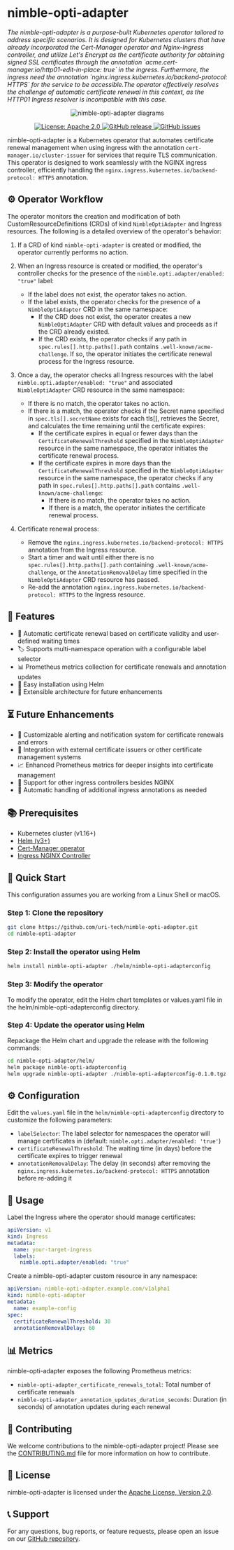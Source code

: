 # nimble-opti-adapter

<p><i>The nimble-opti-adapter is a purpose-built Kubernetes operator tailored to address specific scenarios. It is designed for Kubernetes clusters that have already incorporated the Cert-Manager operator and Nginx-Ingress controller, and utilize Let's Encrypt as the certificate authority for obtaining signed SSL certificates through the annotation `acme.cert-manager.io/http01-edit-in-place: true` in the ingress. Furthermore, the ingress need the annotation `nginx.ingress.kubernetes.io/backend-protocol: HTTPS` for the service to be accessible.The operator effectively resolves the challenge of automatic certificate renewal in this context, as the HTTP01 Ingress resolver is incompatible with this case.
</i></p>

<p align="center">
  <!-- <img src="diagrams/main.png" alt="nimble-opti-adapter diagrams" width="300" height="300"> -->
  <img src="diagrams/main.png" alt="nimble-opti-adapter diagrams">
</p>

<p align="center">
  <!-- <a href="https://github.com/uri-tech/nimble-opti-adapter/actions">
    <img alt="Build Status" src="diagrams/main.png">
  </a> -->
  <a href="https://github.com/uri-tech/nimble-opti-adapter/blob/master/LICENSE">
    <img alt="License: Apache 2.0" src="https://img.shields.io/badge/License-Apache%202.0-blue.svg">
  </a>
  <a href="https://github.com/uri-tech/nimble-opti-adapter/releases">
    <img alt="GitHub release" src="https://img.shields.io/github/v/release/uri-tech/nimble-opti-adapter">
  </a>
  <a href="https://github.com/uri-tech/nimble-opti-adapter/issues">
    <img alt="GitHub issues" src="https://img.shields.io/github/issues/uri-tech/nimble-opti-adapter">
  </a>
</p>

nimble-opti-adapter is a Kubernetes operator that automates certificate renewal management when using ingress with the annotation `cert-manager.io/cluster-issuer` for services that require TLS communication. This operator is designed to work seamlessly with the NGINX ingress controller, efficiently handling the `nginx.ingress.kubernetes.io/backend-protocol: HTTPS` annotation.

## ⚙️ Operator Workflow

The operator monitors the creation and modification of both CustomResourceDefinitions (CRDs) of kind `NimbleOptiAdapter` and Ingress resources. The following is a detailed overview of the operator's behavior:

1. If a CRD of kind `nimble-opti-adapter` is created or modified, the operator currently performs no action.

2. When an Ingress resource is created or modified, the operator's controller checks for the presence of the `nimble.opti.adapter/enabled: "true"` label:

   - If the label does not exist, the operator takes no action.
   - If the label exists, the operator checks for the presence of a `NimbleOptiAdapter` CRD in the same namespace:
     - If the CRD does not exist, the operator creates a new `NimbleOptiAdapter` CRD with default values and proceeds as if the CRD already existed.
     - If the CRD exists, the operator checks if any path in `spec.rules[].http.paths[].path` contains `.well-known/acme-challenge`. If so, the operator initiates the certificate renewal process for the Ingress resource.

3. Once a day, the operator checks all Ingress resources with the label `nimble.opti.adapter/enabled: "true"` and associated `NimbleOptiAdapter` CRD resource in the same namespace:

   - If there is no match, the operator takes no action.
   - If there is a match, the operator checks if the Secret name specified in `spec.tls[].secretName` exists for each tls[], retrieves the Secret, and calculates the time remaining until the certificate expires:
     - If the certificate expires in equal or fewer days than the `CertificateRenewalThreshold` specified in the `NimbleOptiAdapter` resource in the same namespace, the operator initiates the certificate renewal process.
     - If the certificate expires in more days than the `CertificateRenewalThreshold` specified in the `NimbleOptiAdapter` resource in the same namespace, the operator checks if any path in `spec.rules[].http.paths[].path` contains `.well-known/acme-challenge`:
       - If there is no match, the operator takes no action.
       - If there is a match, the operator initiates the certificate renewal process.

4. Certificate renewal process:
   - Remove the `nginx.ingress.kubernetes.io/backend-protocol: HTTPS` annotation from the Ingress resource.
   - Start a timer and wait until either there is no `spec.rules[].http.paths[].path` containing `.well-known/acme-challenge`, or the `AnnotationRemovalDelay` time specified in the `NimbleOptiAdapter` CRD resource has passed.
   - Re-add the annotation `nginx.ingress.kubernetes.io/backend-protocol: HTTPS` to the Ingress resource.

<!-- ![nimble-opti-adapter Diagram](diagram.png) -->

## 🌟 Features

- 🔄 Automatic certificate renewal based on certificate validity and user-defined waiting times
- 🏷️ Supports multi-namespace operation with a configurable label selector
- 📊 Prometheus metrics collection for certificate renewals and annotation updates
- 🚀 Easy installation using Helm
- 🔌 Extensible architecture for future enhancements

## ⏳ Future Enhancements

- 🔔 Customizable alerting and notification system for certificate renewals and errors
- 🔗 Integration with external certificate issuers or other certificate management systems
- 📈 Enhanced Prometheus metrics for deeper insights into certificate management
- 🚦 Support for other ingress controllers besides NGINX
- 📝 Automatic handling of additional ingress annotations as needed

## 📚 Prerequisites

- Kubernetes cluster (v1.16+)
- [Helm (v3+)](https://helm.sh/docs/intro/install)
- [Cert-Manager operator](https://github.com/cert-manager/cert-manager)
- [Ingress NGINX Controller](https://github.com/kubernetes/ingress-nginx)


## 🚀 Quick Start

This configuration assumes you are working from a Linux Shell or macOS.

### Step 1: Clone the repository

```bash
git clone https://github.com/uri-tech/nimble-opti-adapter.git
cd nimble-opti-adapter
```

### Step 2: Install the operator using Helm

```bash
helm install nimble-opti-adapter ./helm/nimble-opti-adapterconfig
```

### Step 3: Modify the operator

To modify the operator, edit the Helm chart templates or values.yaml file in the helm/nimble-opti-adapterconfig directory.

### Step 4: Update the operator using Helm

Repackage the Helm chart and upgrade the release with the following commands:

```bash
cd nimble-opti-adapter/helm/
helm package nimble-opti-adapterconfig
helm upgrade nimble-opti-adapter ./nimble-opti-adapterconfig-0.1.0.tgz
```

## ⚙️ Configuration

Edit the `values.yaml` file in the `helm/nimble-opti-adapterconfig` directory to customize the following parameters:

- `labelSelector`: The label selector for namespaces the operator will manage certificates in (default: `nimble.opti.adapter/enabled: 'true'`)
- `certificateRenewalThreshold`: The waiting time (in days) before the certificate expires to trigger renewal
- `annotationRemovalDelay`: The delay (in seconds) after removing the `nginx.ingress.kubernetes.io/backend-protocol: HTTPS` annotation before re-adding it

## 📝 Usage

Label the Ingress where the operator should manage certificates:

```yaml
apiVersion: v1
kind: Ingress
metadata:
  name: your-target-ingress
  labels:
    nimble.opti.adapter/enabled: "true"
```

Create a nimble-opti-adapter custom resource in any namespace:

```yaml
apiVersion: nimble-opti-adapter.example.com/v1alpha1
kind: nimble-opti-adapter
metadata:
  name: example-config
spec:
  certificateRenewalThreshold: 30
  annotationRemovalDelay: 60
```

## 📊 Metrics

nimble-opti-adapter exposes the following Prometheus metrics:

- `nimble-opti-adapter_certificate_renewals_total`: Total number of certificate renewals
- `nimble-opti-adapter_annotation_updates_duration_seconds`: Duration (in seconds) of annotation updates during each renewal

## 🤝 Contributing

We welcome contributions to the nimble-opti-adapter project! Please see the [CONTRIBUTING.md](CONTRIBUTING.md) file for more information on how to contribute.

## 📜 License

nimble-opti-adapter is licensed under the [Apache License, Version 2.0](LICENSE).

## 📞 Support

For any questions, bug reports, or feature requests, please open an issue on our [GitHub repository](https://github.com/uri-tech/nimble-opti-adapter/issues).

<!-- ## Attribution

### Images

Diagram: [Unsplash](https://unsplash.com/photos/U9s5m5L2Gn0) (License: CC0) -->

<!-- git pull --allow-unrelated-histories https://github.com/uri-tech/nimble-opti-adapter main -->

<!-- kubebuilder init --domain nimble-opti-adapter.tech-ua.com --repo github.com/uri-tech/nimble-opti-adapter -->
